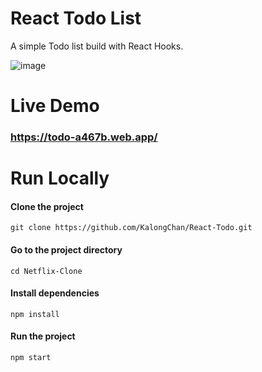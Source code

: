 # React Todo List

A simple Todo list build with React Hooks.

![image](https://user-images.githubusercontent.com/82305211/215336486-588e1249-c53d-465b-8821-090c5ed4608d.png)


# Live Demo
### https://todo-a467b.web.app/


# Run Locally

#### Clone the project<br /> 
```git clone https://github.com/KalongChan/React-Todo.git```

#### Go to the project directory<br />
```cd Netflix-Clone```

#### Install dependencies<br />
```npm install```

#### Run the project<br />
```npm start```
